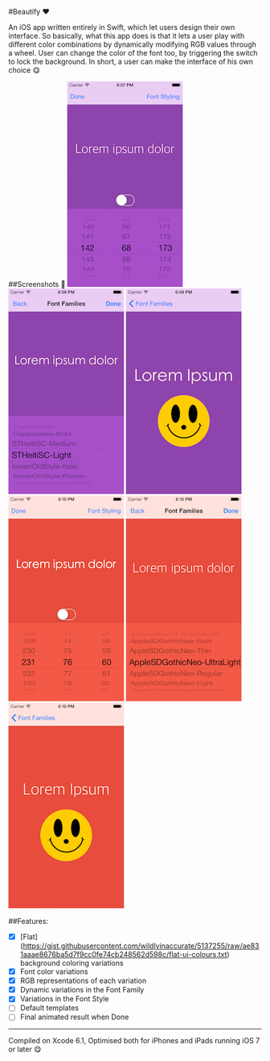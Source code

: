 #Beautify :heart:

An iOS app written entirely in Swift, which let users design their own interface. 
So basically, what this app does is that it lets a user play with different color combinations by dynamically modifying RGB
values through a wheel. User can change the color of the font too, by triggering the switch to lock the background. 
In short, a user can make the interface of his own choice :yum:

##Screenshots :movie_camera:
<img src="Screenshots/shot1.png" alt="Launch Screen"> <img src="Screenshots/shot2.png" alt="Launch Screen"> <img src="Screenshots/shot3.png" alt="Launch Screen"> 
<img src="Screenshots/shot4.png" alt="Launch Screen"> <img src="Screenshots/shot5.png" alt="Launch Screen"> <img src="Screenshots/shot6.png" alt="Launch Screen">

##Features:
- [x] [Flat] (https://gist.githubusercontent.com/wildlyinaccurate/5137255/raw/ae831aaae8676ba5d7f9cc0fe74cb248562d598c/flat-ui-colours.txt) background coloring variations
- [x] Font color variations
- [x] RGB representations of each variation
- [x] Dynamic variations in the Font Family
- [x] Variations in the Font Style
- [ ] Default templates
- [ ] Final animated result when Done

---
Compiled on Xcode 6.1, Optimised both for iPhones and iPads running iOS 7 or later :yum:
